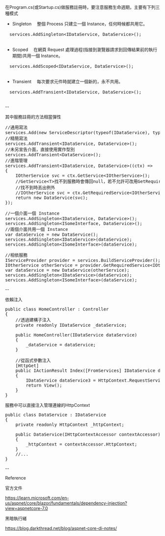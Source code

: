 在Program.cs(或Startup.cs)做服務註冊時，要注意服務生命週期，主要有下列三種模式

* Singleton
　整個 Process 只建立一個 Instance，任何時候都共用它。
 <pre>
　services.AddSingleton&lt;IDataService, DataService&gt;();
 </pre>
* Scoped
　在網頁 Request 處理過程(指接到瀏覽器請求到回傳結果前的執行期間)共用一個 Instance。
 <pre>
　services.AddScoped&lt;IDataService, DataService&gt;();
 </pre>
* Transient
　每次要求元件時就建立一個新的，永不共用。
 <pre>
　services.AddTransient&lt;IDataService, DataService&gt;();
 </pre>

--

其中服務註冊的方法相當彈性
<pre>
//通用寫法
services.Add(new ServiceDescriptor(typeof(IDataService), typeof(DataService), ServiceLifetime.Transient));
//精簡寫法
services.AddTransient&lt;IDataService, DataService&gt;();
//未另宣告介面，直接使用實作型別
services.AddTransient&lt;DataService&gt;();
//進階管理
services.AddTransient&lt;IDataService, DataService&gt;((ctx) =&gt;
{
    IOtherService svc = ctx.GetService&lt;IOtherService&gt;();
    //GetService&lt;T&gt;找不到服務時會傳回null，若不允許可改用GetRequiredService&lt;T&gt;
    //找不到時丟出例外
    //IOtherService svc = ctx.GetRequiredService&lt;IOtherService&gt;();
    return new DataService(svc);
});

//一個介面一個 Instance
services.AddSingleton&lt;IDataService, DataService&gt;();
services.AddSingleton&lt;ISomeInterface, DataService&gt;();
//兩個介面共用一個 Instance
var dataService = new DataService();
services.AddSingleton&lt;IDataService&gt;(dataService);
services.AddSingleton&lt;ISomeInterface&gt;(dataService);

//相依服務
IServiceProvider provider = services.BuildServiceProvider();
IOtherService otherService = provider.GetRequiredService&lt;IOtherService&gt;();
var dataService = new DataService(otherService);
services.AddSingleton&lt;IDataService&gt;(dataService);
services.AddSingleton&lt;ISomeInterface&gt;(dataService);
</pre>
--

依賴注入
<pre>
public class HomeController : Controller
{
    //透過建構子注入
    private readonly IDataService _dataService;

    public HomeController(IDataService dataService)
    {
        _dataService = dataService;
    }
    
    //從函式參數注入
    [HttpGet]
    public IActionResult Index([FromServices] IDataService dataService2)
    {
        IDataService dataService3 = HttpContext.RequestServices.GetService&lt;IDataService&gt;();
        return View();
    }
}
</pre>

服務中可以直接注入管理連線的HttpContext
<pre>
public class DataService : IDataService
{
    private readonly HttpContext _httpContext;

    public DataService(IHttpContextAccessor contextAccessor)
    {
        _httpContext = contextAccessor.HttpContext;
    }
    //...
}
</pre>

--


Reference

官方文件

https://learn.microsoft.com/en-us/aspnet/core/blazor/fundamentals/dependency-injection?view=aspnetcore-7.0

黑暗執行緒

https://blog.darkthread.net/blog/aspnet-core-di-notes/
